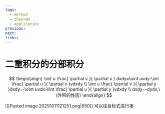 ```yaml
---
tags:
  - method
  - theorem
  - application
previous:
next:
links:
---
```

# 二重积分的分部积分
$$
\begin{align}
\iint u \frac{ \partial v }{ \partial x } dxdy=\oint uvdy-\iint \frac{ \partial u }{ \partial x }vdxdy \\
\iint u \frac{ \partial v }{ \partial y }dxdy=-\oint uvdx-\iint \frac{ \partial u }{ \partial y }vdxdy \\
dxdy=-dydx,\ (外积的性质)   
\end{align}
$$


![[Pasted image 20251011121251.png|650]]
可以往目标式进行凑























